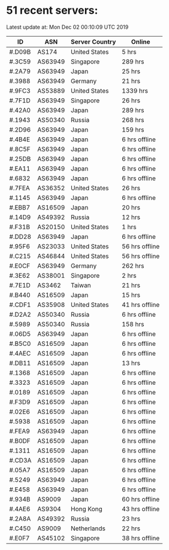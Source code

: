 # 51 recent servers:

Latest update at: Mon Dec 02 00:10:09 UTC 2019

| ID | ASN | Server Country | Online |
| -- | --- | -------------- | ------ |
| #.D09B | AS174 | United States | 5 hrs |
| #.3C59 | AS63949 | Singapore | 289 hrs |
| #.2A79 | AS63949 | Japan | 25 hrs |
| #.3988 | AS63949 | Germany | 21 hrs |
| #.9FC3 | AS53889 | United States | 1339 hrs |
| #.7F1D | AS63949 | Singapore | 26 hrs |
| #.42A0 | AS63949 | Japan | 289 hrs |
| #.1943 | AS50340 | Russia | 268 hrs |
| #.2D96 | AS63949 | Japan | 159 hrs |
| #.4B4E | AS63949 | Japan | 6 hrs offline |
| #.8C5F | AS63949 | Japan | 6 hrs offline |
| #.25DB | AS63949 | Japan | 6 hrs offline |
| #.EA11 | AS63949 | Japan | 6 hrs offline |
| #.6832 | AS63949 | Japan | 6 hrs offline |
| #.7FEA | AS36352 | United States | 26 hrs |
| #.1145 | AS63949 | Japan | 6 hrs offline |
| #.EBB7 | AS16509 | Japan | 20 hrs |
| #.14D9 | AS49392 | Russia | 12 hrs |
| #.F31B | AS20150 | United States | 1 hrs |
| #.DD28 | AS63949 | Japan | 6 hrs offline |
| #.95F6 | AS23033 | United States | 56 hrs offline |
| #.C215 | AS46844 | United States | 56 hrs offline |
| #.E0CF | AS63949 | Germany | 262 hrs |
| #.3E62 | AS38001 | Singapore | 2 hrs |
| #.7E1D | AS3462 | Taiwan | 21 hrs |
| #.B440 | AS16509 | Japan | 15 hrs |
| #.CDF1 | AS35908 | United States | 41 hrs offline |
| #.D2A2 | AS50340 | Russia | 6 hrs offline |
| #.5989 | AS50340 | Russia | 158 hrs |
| #.06D5 | AS63949 | Japan | 6 hrs offline |
| #.B5C0 | AS16509 | Japan | 6 hrs offline |
| #.4AEC | AS16509 | Japan | 6 hrs offline |
| #.DB11 | AS16509 | Japan | 13 hrs |
| #.1368 | AS16509 | Japan | 6 hrs offline |
| #.3323 | AS16509 | Japan | 6 hrs offline |
| #.0189 | AS16509 | Japan | 6 hrs offline |
| #.F3D9 | AS16509 | Japan | 6 hrs offline |
| #.02E6 | AS16509 | Japan | 6 hrs offline |
| #.5938 | AS16509 | Japan | 6 hrs offline |
| #.FEA9 | AS63949 | Japan | 6 hrs offline |
| #.B0DF | AS16509 | Japan | 6 hrs offline |
| #.1311 | AS16509 | Japan | 6 hrs offline |
| #.CD3A | AS16509 | Japan | 6 hrs offline |
| #.05A7 | AS16509 | Japan | 6 hrs offline |
| #.5249 | AS63949 | Japan | 6 hrs offline |
| #.E458 | AS63949 | Japan | 6 hrs offline |
| #.934B | AS9009 | Japan | 60 hrs offline |
| #.4AE6 | AS9304 | Hong Kong | 43 hrs offline |
| #.2A8A | AS49392 | Russia | 23 hrs |
| #.C450 | AS9009 | Netherlands | 22 hrs |
| #.E0F7 | AS45102 | Singapore | 38 hrs offline |

